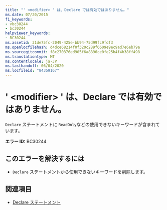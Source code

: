 ```yaml
---
title: "' <modifier> ' は、Declare では有効ではありません。"
ms.date: 07/20/2015
f1_keywords:
- vbc30244
- bc30244
helpviewer_keywords:
- BC30244
ms.assetid: 31de75fc-2049-425e-bb94-75d99fc9fdf3
ms.openlocfilehash: d4dce68214f0f320c289f6609e9ec9ad7e6eb79a
ms.sourcegitcommit: f8c270376ed905f6a8896ce0fe25b4f4b38ff498
ms.translationtype: MT
ms.contentlocale: ja-JP
ms.lasthandoff: 06/04/2020
ms.locfileid: "84359167"
---
```

# <a name="modifier-is-not-valid-on-a-declare"></a>' \<modifier> ' は、Declare では有効ではありません。
`Declare` ステートメントに `ReadOnly`などの使用できないキーワードが含まれています。  
  
 **エラー ID:** BC30244  
  
## <a name="to-correct-this-error"></a>このエラーを解決するには  
  
- `Declare` ステートメントから使用できないキーワードを削除します。  
  
## <a name="see-also"></a>関連項目

- [Declare ステートメント](../language-reference/statements/declare-statement.md)
